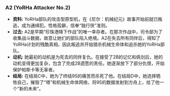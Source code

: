 ### A2 (YoRHa Attacker No.2)

*   **资料:** YoRHa部队的攻击型原型机，在《尼尔：机械纪元》故事开始前就已叛逃，成为通缉犯。性格孤僻，信奉“独行侠”准则。
*   **过去:** A2是早期“珍珠港降下作战”的唯一幸存者。在那次作战中，司令部为了收集战斗数据，故意让她们的部队陷入绝境。A2在失去所有同伴后，得知了YoRHa计划的残酷真相，因此叛逃并开始猎杀机械生命体和追杀她的YoRHa部队。
*   **动机:** 她最初的动机是为死去的同伴复仇。在接受了2B的记忆和佩剑后，她的动机变得更加复杂，包含了完成2B遗愿的责任。她逐渐放下了部分仇恨，开始保护帕斯卡等无辜者。
*   **结局:** 在结局C中，她为了终结9S的痛苦而杀死了他。在结局D中，她选择牺牲自己，摧毁了“塔”和机械生命体网络，将9S的数据发射到方舟上，给了他一个“新的未来”。